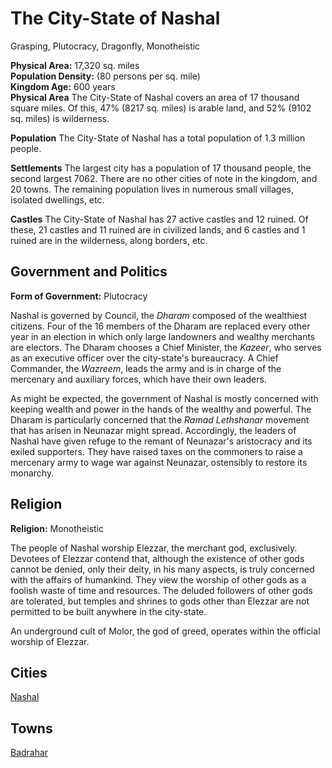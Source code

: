 # The City-State of Nashal

Grasping, Plutocracy, Dragonfly, Monotheistic

**Physical Area:** 17,320 sq. miles  
**Population Density:** (80 persons per sq. mile)  
**Kingdom Age:** 600 years  
**Physical Area**	The City-State of Nashal covers an area of 17 thousand square miles. Of this, 47% (8217 sq. miles) is arable land, and 52% (9102 sq. miles) is wilderness.  

**Population**	The City-State of Nashal has a total population of 1.3 million people.  

**Settlements**	The largest city has a population of 17 thousand people, the second largest 7062. There are no other cities of note in the kingdom, and 20 towns. The remaining population lives in numerous small villages, isolated dwellings, etc.  

**Castles**	The City-State of Nashal has 27 active castles and 12 ruined. Of these, 21 castles and 11 ruined are in civilized lands, and 6 castles and 1 ruined are in the wilderness, along borders, etc.  

## Government and Politics

**Form of Government:** Plutocracy

Nashal is governed by Council, the _Dharam_ composed of the wealthiest citizens. Four of the 16 members of the Dharam are replaced every other year in an election in which only large landowners and wealthy merchants are electors. The Dharam chooses a Chief Minister, the _Kazeer_, who serves as an executive officer over the city-state's bureaucracy. A Chief Commander, the _Wazreem_, leads the army and is in charge of the mercenary and auxiliary forces, which have their own leaders.

As might be expected, the government of Nashal is mostly concerned with keeping wealth and power in the hands of the wealthy and powerful. The Dharam is particularly concerned that the _Ramad Lethshanar_ movement that has arisen in Neunazar might spread. Accordingly, the leaders of Nashal have given refuge to the remant of Neunazar's aristocracy and its exiled supporters. They have raised taxes on the commoners to raise a mercenary army to wage war against Neunazar, ostensibly to restore its monarchy.

## Religion

**Religion:** Monotheistic

The people of Nashal worship Elezzar, the merchant god, exclusively. Devotees of Elezzar contend that, although the existence of other gods cannot be denied, only their deity, in his many aspects, is truly concerned with the affairs of humankind. They view the worship of other gods as a foolish waste of time and resources. The deluded followers of other gods are tolerated, but temples and shrines to gods other than Elezzar are not permitted to be built anywhere in the city-state.

An underground cult of Molor, the god of greed, operates within the official worship of Elezzar.

## Cities

[Nashal](Nashal.md)

## Towns

[Badrahar](Badrahar.md)